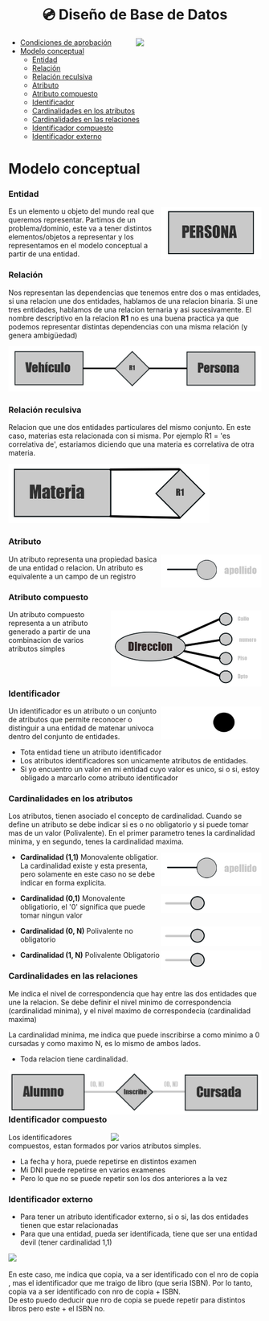 <h1 align="center"> 💿 Diseño de Base de Datos</h1>

<p><img width="250" align='right' src="https://media.giphy.com/media/xUA7aQfR9hhgU78KDC/giphy.gif"></p>

- [Condiciones de aprobación](/Documentos/condiciones.md)
- [Modelo conceptual](#modelo-conceptual)
  - [Entidad](#entidad)
  - [Relación](#relación)
  - [Relación reculsiva](#relación-reculsiva)
  - [Atributo](#atributo)
  - [Atributo compuesto](#atributo-compuesto)
  - [Identificador](#identificador)
  - [Cardinalidades en los atributos](#cardinalidades-en-los-atributos)
  - [Cardinalidades en las relaciones](#cardinalidades-en-las-relaciones)
  - [Identificador compuesto](#identificador-compuesto)
  - [Identificador externo](#identificador-externo)


# Modelo conceptual
### Entidad


<p><img width="200" align='right' src="./Img/Diagramas/Entidad.png"></p>

Es un elemento u objeto del mundo real que queremos representar. Partimos de un problema/dominio, este va a tener distintos elementos/objetos a representar y los representamos en el modelo conceptual a partir de una entidad.

### Relación

Nos representan las dependencias que tenemos entre dos o mas entidades, si una relacion une dos entidades, hablamos de una relacion binaria. Si une tres entidades, hablamos de una relacion ternaria y asi sucesivamente. El nombre descriptivo en la relacion **R1** no es una buena practica ya que podemos representar distintas dependencias con una misma relación (y genera ambigüedad)

<p><img src="./Img/Diagramas/Relacion.png"></p>

### Relación reculsiva
Relacion que une dos entidades particulares del mismo conjunto. En este caso, materias esta relacionada con si misma. Por ejemplo R1 = 'es correlativa de', estariamos diciendo que una materia es correlativa de otra materia.

<p><img width="400"  src="./Img/Diagramas/Recursiva.png"></p>

### Atributo

<p><img align='right' width="200"   src="./Img/Diagramas/Atributo.png"></p>

Un atributo representa una propiedad basica de una entidad o relacion. Un atributo es equivalente a un campo de un registro

### Atributo compuesto

<p><img align='right' width="300"   src="./Img/Diagramas/Atributo Compuesto.png"></p>

Un atributo compuesto representa a un atributo generado a partir de una combinacion de varios atributos simples 

<br>
<br>

### Identificador
<p><img align='right' width="200"   src="./Img/Diagramas/Identificador.png"></p>

Un identificador es un atributo o un conjunto de atributos que permite reconocer o distinguir a una entidad de matenar univoca dentro del conjunto de entidades. 
- Tota entidad tiene un atributo identificador 
- Los atributos identificadores son unicamente atributos de entidades.
- Si yo encuentro un valor en mi entidad cuyo valor es unico, si o si, estoy obligado a marcarlo como atributo identificador

### Cardinalidades en los atributos

Los atributos, tienen asociado el concepto de cardinalidad. Cuando se define un atributo se debe indicar si es o no obligatorio y si puede tomar mas de un valor (Polivalente). En el primer parametro tenes la cardinalidad minima, y en segundo, tenes la cardinalidad maxima.

<p><img align='right' width="200"   src="./Img/Diagramas/Atributo.png"></p>

- **Cardinalidad (1,1)** Monovalente obligatior. La cardinalidad existe y esta presenta, pero solamente en este caso no se debe indicar en forma explicita.

<p><img align='right' width="200"   src="./Img/Diagramas/Monovalente.png"></p>

- **Cardinalidad (0,1)** Monovalente obligatiorio, el '0' significa que puede tomar ningun valor 

<p><img align='right' width="200"   src="./Img/Diagramas/Polivalente.png"></p>

- **Cardinalidad (0, N)** Polivalente no obligatorio

<p><img align='right' width="200"   src="./Img/Diagramas/PolivalenteObligatorio.png"></p>

- **Cardinalidad (1, N)** Polivalente Obligatorio

### Cardinalidades en las relaciones
Me indica el nivel de correspondencia que hay entre las dos entidades que une la relacion. Se debe definir el nivel minimo de correspondencia (cardinalidad minima), y el nivel maximo de correspondecia (cardinalidad maxima)

La cardinalidad minima, me indica que puede inscribirse a como minimo a 0 cursadas y como maximo N, es lo mismo de ambos lados.

- Toda relacion tiene cardinalidad.
<p><img align='right'  src="./Img/Diagramas/CardinalidadesRelaciones.png"></p>

### Identificador compuesto

<p><img align='right' width="300" src="https://user-images.githubusercontent.com/55964635/190878428-1451518b-a901-46f5-85d2-5901a9cde948.png"></p>

Los identificadores compuestos, estan formados por varios atributos simples.

- La fecha y hora, puede repetirse en distintos examen
- Mi DNI puede repetirse en varios examenes
- Pero lo que no se puede repetir son los dos anteriores a la vez


### Identificador externo
- Para tener un atributo identificador externo, si o si, las dos entidades tienen que estar relacionadas
- Para que una entidad, pueda ser identificada, tiene que ser una entidad devil (tener cardinalidad 1,1)

<p><img  width="500" src="https://user-images.githubusercontent.com/55964635/190878612-4c773e60-ad9f-4c10-89f2-7c6c917147ed.png"></p>


En este caso, me indica que copia, va a ser identificado con el nro de copia , mas el identificador que me traigo de libro (que seria ISBN). 
Por lo tanto, copia va a ser identificado con nro de copia + ISBN. \
De esto puedo deducir que nro de copia se puede repetir para distintos libros pero este + el ISBN no.